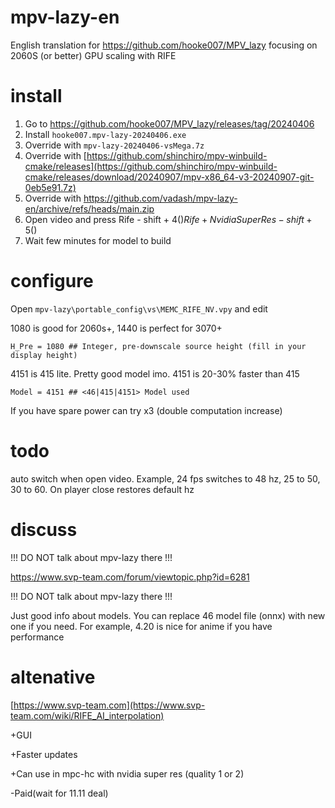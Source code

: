 # mpv-lazy-en
English translation for https://github.com/hooke007/MPV_lazy focusing on 2060S (or better) GPU scaling with RIFE

# install
1) Go to https://github.com/hooke007/MPV_lazy/releases/tag/20240406
2) Install `hooke007.mpv-lazy-20240406.exe`
3) Override with `mpv-lazy-20240406-vsMega.7z`
4) Override with [https://github.com/shinchiro/mpv-winbuild-cmake/releases](https://github.com/shinchiro/mpv-winbuild-cmake/releases/download/20240907/mpv-x86_64-v3-20240907-git-0eb5e91.7z)
5) Override with https://github.com/vadash/mpv-lazy-en/archive/refs/heads/main.zip
6) Open video and press
   Rife - shift + 4($)
   Rife + Nvidia SuperRes - shift + 5($)
7) Wait few minutes for model to build

# configure
Open `mpv-lazy\portable_config\vs\MEMC_RIFE_NV.vpy` and edit

1080 is good for 2060s+, 1440 is perfect for 3070+
```
H_Pre = 1080 ## Integer, pre-downscale source height (fill in your display height)
```

4151 is 415 lite. Pretty good model imo. 4151 is 20-30% faster than 415
```
Model = 4151 ## <46|415|4151> Model used
```

If you have spare power can try x3 (double computation increase)

# todo

auto switch when open video. Example, 24 fps switches to 48 hz, 25 to 50, 30 to 60. On player close restores default hz

# discuss

!!! DO NOT talk about mpv-lazy there !!!

https://www.svp-team.com/forum/viewtopic.php?id=6281

!!! DO NOT talk about mpv-lazy there !!!

Just good info about models. You can replace 46 model file (onnx) with new one if you need. For example, 4.20 is nice for anime if you have performance

# altenative

[https://www.svp-team.com](https://www.svp-team.com/wiki/RIFE_AI_interpolation)

+GUI

+Faster updates

+Can use in mpc-hc with nvidia super res (quality 1 or 2)

-Paid(wait for 11.11 deal)
